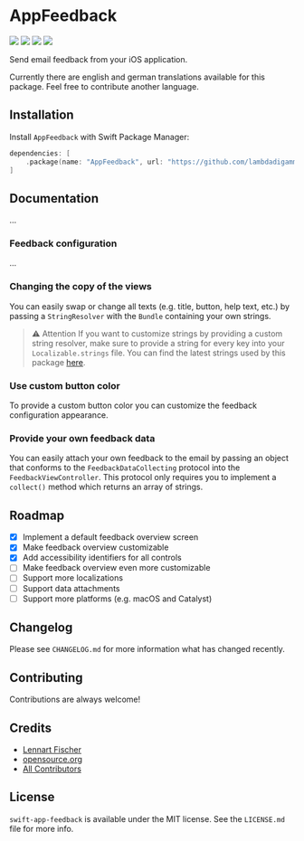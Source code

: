 # AppFeedback

<p align="left">
<img src="https://img.shields.io/apm/l/atomic-design-ui.svg">
<img src="https://img.shields.io/badge/package_manager-SPM-orange.svg">
<img src="https://img.shields.io/badge/platforms-iOS-lightgrey.svg">
<img src="https://img.shields.io/badge/localized_for-en|de-lightgrey.svg">
</p>

Send email feedback from your iOS application. 

Currently there are english and german translations available for this package. Feel free to contribute another language. 

## Installation

Install `AppFeedback` with Swift Package Manager:

```swift
dependencies: [
    .package(name: "AppFeedback", url: "https://github.com/lambdadigamma/swift-app-feedback", .upToNextMajor(from: "1.0.0")),
]
```

## Documentation

…

### Feedback configuration

…

### Changing the copy of the views

You can easily swap or change all texts (e.g. title, button, help text, etc.) by passing a `StringResolver` with the `Bundle` containing your own strings.

> ⚠️ Attention
> If you want to customize strings by providing a custom string resolver, make sure to provide a string for every key into your `Localizable.strings` file.
> You can find the latest strings used by this package [here](Source/AppFeedback/Resources/en.lproj/Localizable.strings).


### Use custom button color

To provide a custom button color you can customize the feedback configuration appearance.

### Provide your own feedback data

You can easily attach your own feedback to the email by passing an object that conforms to the `FeedbackDataCollecting` protocol into the `FeedbackViewController`.
This protocol only requires you to implement a `collect()` method which returns an array of strings.

## Roadmap

- [x] Implement a default feedback overview screen
- [x] Make feedback overview customizable
- [x] Add accessibility identifiers for all controls
- [ ] Make feedback overview even more customizable
- [ ] Support more localizations
- [ ] Support data attachments
- [ ] Support more platforms (e.g. macOS and Catalyst)

## Changelog

Please see `CHANGELOG.md` for more information what has changed recently.

## Contributing

Contributions are always welcome!

## Credits

- [Lennart Fischer](https://github.com/lambdadigamma)
- [opensource.org](https://opensource.org/licenses)
- [All Contributors](https://github.com/lambdadigamma/swift-app-feedback/graphs/contributors)

## License

`swift-app-feedback` is available under the MIT license. See the `LICENSE.md` file for more info.
